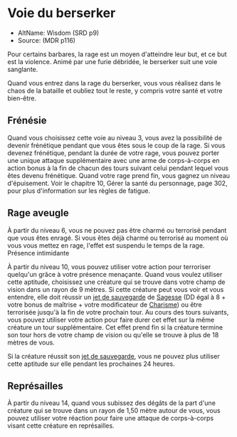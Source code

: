 <!--Items-->

# <!--Name-->Voie du berserker<!--/Name-->

- AltName: <!--AltName-->Wisdom (SRD p9)<!--/AltName-->
- Source: <!--Source-->(MDR p116)<!--/Source-->

Pour certains barbares, la rage est un moyen d'atteindre leur but, et ce but est la violence. Animé par une furie débridée, le berserker suit une voie sanglante.

Quand vous entrez dans la rage du berserker, vous vous réalisez dans le chaos de la bataille et oubliez tout le reste, y compris votre santé et votre bien-être.

<!--Generic-->

## <!--Name-->Frénésie<!--/Name-->

Quand vous choisissez cette voie au niveau 3, vous avez la possibilité de devenir frénétique pendant que vous êtes sous le coup de la rage. Si vous devenez frénétique, pendant la durée de votre rage, vous pouvez porter une unique attaque supplémentaire avec une arme de corps-à-corps en action bonus à la fin de chacun des tours suivant celui pendant lequel vous êtes devenu frénétique. Quand votre rage prend fin, vous gagnez un niveau d'épuisement. Voir le chapitre 10, Gérer la santé du personnage, page 302, pour plus d'information sur les règles de fatigue.

<!--/Generic-->

<!--Generic-->

## <!--Name-->Rage aveugle<!--/Name-->

À partir du niveau 6, vous ne pouvez pas être charmé ou terrorisé pendant que vous êtes enragé. Si vous êtes déjà charmé ou terrorisé au moment où vous vous mettez en rage, l'effet est suspendu le temps de la rage. Présence intimidante

À partir du niveau 10, vous pouvez utiliser votre action pour terroriser quelqu'un grâce à votre présence menaçante. Quand vous voulez utiliser cette aptitude, choisissez une créature qui se trouve dans votre champ de vision dans un rayon de 9 mètres. Si cette créature peut vous voir et vous entendre, elle doit réussir un [jet de sauvegarde] de [Sagesse] (DD égal à 8 + votre bonus de maîtrise + votre modificateur de [Charisme]) ou être terrorisée jusqu'à la fin de votre prochain tour. Au cours des tours suivants, vous pouvez utiliser votre action pour faire durer cet effet sur la même créature un tour supplémentaire. Cet effet prend fin si la créature termine son tour hors de votre champ de vision ou qu'elle se trouve à plus de 18 mètres de vous.

Si la créature réussit son [jet de sauvegarde], vous ne pouvez plus utiliser cette aptitude sur elle pendant les prochaines 24 heures.

<!--/Generic-->

<!--Generic-->

## <!--Name-->Représailles<!--/Name-->

À partir du niveau 14, quand vous subissez des dégâts de la part d'une créature qui se trouve dans un rayon de 1,50 mètre autour de vous, vous pouvez utiliser votre réaction pour faire une attaque de corps-à-corps visant cette créature en représailles.

<!--/Generic-->

<!--/Items-->

[Force]: abilities_strength_hd.md
[Dextérité]: abilities_dexterity_hd.md
[Constitution]: abilities_constitution_hd.md
[Intelligence]: abilities_intelligence_hd.md
[Sagesse]: abilities_wisdom_hd.md
[Charisme]: abilities_charisma_hd.md
[jet de sauvegarde]: abilities_hd.md#jets-de-sauvegarde
[jets de sauvegarde]: abilities_hd.md#jets-de-sauvegarde
[Jet de sauvegarde]: abilities_hd.md#jets-de-sauvegarde
[Jets de sauvegarde]: abilities_hd.md#jets-de-sauvegarde



